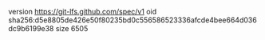 version https://git-lfs.github.com/spec/v1
oid sha256:d5e8805de426e50f80235bd0c556586523336afcde4bee664d036dc9b6199e38
size 6505
